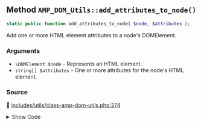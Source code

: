 ## Method `AMP_DOM_Utils::add_attributes_to_node()`

```php
static public function add_attributes_to_node( $node, $attributes );
```

Add one or more HTML element attributes to a node&#039;s DOMElement.

### Arguments

* `\DOMElement $node` - Represents an HTML element.
* `string[] $attributes` - One or more attributes for the node&#039;s HTML element.

### Source

:link: [includes/utils/class-amp-dom-utils.php:274](/includes/utils/class-amp-dom-utils.php#L274-L287)

<details>
<summary>Show Code</summary>

```php
public static function add_attributes_to_node( $node, $attributes ) {
	foreach ( $attributes as $name => $value ) {
		try {
			$node->setAttribute( $name, $value );
		} catch ( DOMException $e ) {
			/*
			 * Catch a "Invalid Character Error" when libxml is able to parse attributes with invalid characters,
			 * but it throws error when attempting to set them via DOM methods. For example, '...this' can be parsed
			 * as an attribute but it will throw an exception when attempting to setAttribute().
			 */
			continue;
		}
	}
}
```

</details>
